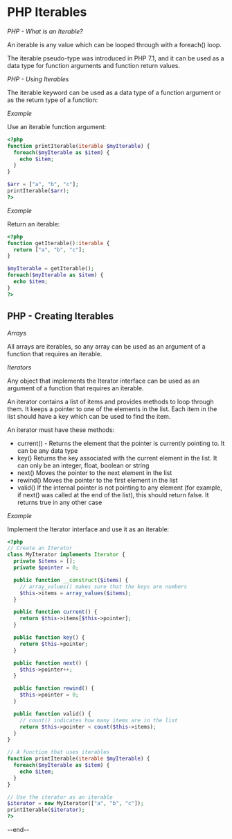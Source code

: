 
# PHP Iterables

*PHP - What is an Iterable?*

An iterable is any value which can be looped through with a foreach() loop.

The iterable pseudo-type was introduced in PHP 7.1, and it can be used as a data type for function arguments and function return values.

*PHP - Using Iterables*

The iterable keyword can be used as a data type of a function argument or as the return type of a function:

*Example*

Use an iterable function argument:

```php
<?php
function printIterable(iterable $myIterable) {
  foreach($myIterable as $item) {
    echo $item;
  }
}

$arr = ["a", "b", "c"];
printIterable($arr);
?>

```

*Example*

Return an iterable:

```php
<?php
function getIterable():iterable {
  return ["a", "b", "c"];
}

$myIterable = getIterable();
foreach($myIterable as $item) {
  echo $item;
}
?>

```

## PHP - Creating Iterables

*Arrays*

All arrays are iterables, so any array can be used as an argument of a function that requires an iterable.

*Iterators*

Any object that implements the Iterator interface can be used as an argument of a function that requires an iterable.

An iterator contains a list of items and provides methods to loop through them. It keeps a pointer to one of the elements in the list. Each item in the list should have a key which can be used to find the item.

An iterator must have these methods:

- current() - Returns the element that the pointer is currently pointing to. It can be any data type
- key() Returns the key associated with the current element in the list. It can only be an integer, float, boolean or string
- next() Moves the pointer to the next element in the list
- rewind() Moves the pointer to the first element in the list
- valid() If the internal pointer is not pointing to any element (for example, if next() was called at the end of the list), this should return false. It returns true in any other case

*Example*

Implement the Iterator interface and use it as an iterable:

```php
<?php
// Create an Iterator
class MyIterator implements Iterator {
  private $items = [];
  private $pointer = 0;

  public function __construct($items) {
    // array_values() makes sure that the keys are numbers
    $this->items = array_values($items);
  }

  public function current() {
    return $this->items[$this->pointer];
  }

  public function key() {
    return $this->pointer;
  }

  public function next() {
    $this->pointer++;
  }

  public function rewind() {
    $this->pointer = 0;
  }

  public function valid() {
    // count() indicates how many items are in the list
    return $this->pointer < count($this->items);
  }
}

// A function that uses iterables
function printIterable(iterable $myIterable) {
  foreach($myIterable as $item) {
    echo $item;
  }
}

// Use the iterator as an iterable
$iterator = new MyIterator(["a", "b", "c"]);
printIterable($iterator);
?>

```

--end--